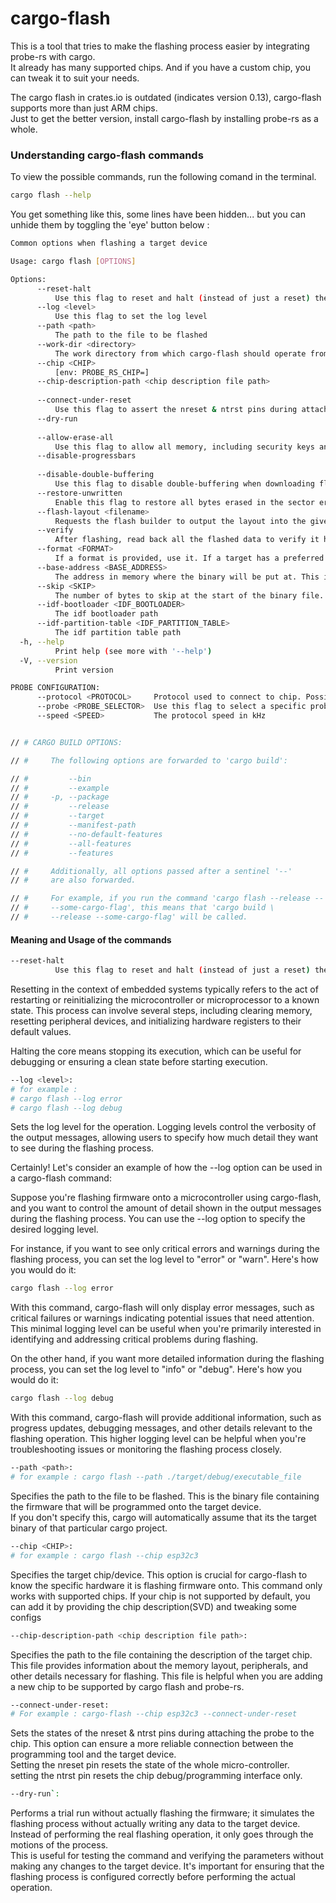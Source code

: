 # cargo-flash

This is a tool that tries to make the flashing process easier by integrating probe-rs with cargo.  
It already has many supported chips. And if you have a custom chip, you can tweak it to suit your needs.  


The cargo flash in crates.io is outdated (indicates version 0.13), cargo-flash supports more than just ARM chips.  
Just to get the better version, install cargo-flash by installing probe-rs as a whole.  


### Understanding cargo-flash commands

To view the possible commands, run the following comand in the terminal.  
```bash
cargo flash --help
```

You get something like this, some lines have been hidden... but you can unhide them by toggling the 'eye' button below :  
```bash
Common options when flashing a target device

Usage: cargo flash [OPTIONS]

Options:
      --reset-halt
          Use this flag to reset and halt (instead of just a reset) the attached core after flashing the target
      --log <level>
          Use this flag to set the log level
      --path <path>
          The path to the file to be flashed
      --work-dir <directory>
          The work directory from which cargo-flash should operate from
      --chip <CHIP>
          [env: PROBE_RS_CHIP=]
      --chip-description-path <chip description file path>
          
      --connect-under-reset
          Use this flag to assert the nreset & ntrst pins during attaching the probe to the chip
      --dry-run
          
      --allow-erase-all
          Use this flag to allow all memory, including security keys and 3rd party firmware, to be erased even when it has read-only protection
      --disable-progressbars
          
      --disable-double-buffering
          Use this flag to disable double-buffering when downloading flash data. If download fails during programming with timeout errors, try this option
      --restore-unwritten
          Enable this flag to restore all bytes erased in the sector erase but not overwritten by any page
      --flash-layout <filename>
          Requests the flash builder to output the layout into the given file in SVG format
      --verify
          After flashing, read back all the flashed data to verify it has been written correctly
      --format <FORMAT>
          If a format is provided, use it. If a target has a preferred format, we use that. Finally, if neither of the above cases are true, we default to ELF
      --base-address <BASE_ADDRESS>
          The address in memory where the binary will be put at. This is only considered when `bin` is selected as the format
      --skip <SKIP>
          The number of bytes to skip at the start of the binary file. This is only considered when `bin` is selected as the format [default: 0]
      --idf-bootloader <IDF_BOOTLOADER>
          The idf bootloader path
      --idf-partition-table <IDF_PARTITION_TABLE>
          The idf partition table path
  -h, --help
          Print help (see more with '--help')
  -V, --version
          Print version

PROBE CONFIGURATION:
      --protocol <PROTOCOL>     Protocol used to connect to chip. Possible options: [swd, jtag]
      --probe <PROBE_SELECTOR>  Use this flag to select a specific probe in the list
      --speed <SPEED>           The protocol speed in kHz


// # CARGO BUILD OPTIONS:

// #     The following options are forwarded to 'cargo build':

// #         --bin
// #         --example
// #     -p, --package
// #         --release
// #         --target
// #         --manifest-path
// #         --no-default-features
// #         --all-features
// #         --features

// #     Additionally, all options passed after a sentinel '--'
// #     are also forwarded.

// #     For example, if you run the command 'cargo flash --release -- \
// #     --some-cargo-flag', this means that 'cargo build \
// #     --release --some-cargo-flag' will be called.
```


####  Meaning and Usage of the commands

```bash
--reset-halt
          Use this flag to reset and halt (instead of just a reset) the attached core after flashing the target
```
Resetting in the context of embedded systems typically refers to the act of restarting or reinitializing the microcontroller or microprocessor to a known state. This process can involve several steps, including clearing memory, resetting peripheral devices, and initializing hardware registers to their default values.  

Halting the core means stopping its execution, which can be useful for debugging or ensuring a clean state before starting execution.



```bash
--log <level>:
# for example :  
# cargo flash --log error
# cargo flash --log debug
``` 
Sets the log level for the operation. Logging levels control the verbosity of the output messages, allowing users to specify how much detail they want to see during the flashing process.  

Certainly! Let's consider an example of how the --log option can be used in a cargo-flash command:

Suppose you're flashing firmware onto a microcontroller using cargo-flash, and you want to control the amount of detail shown in the output messages during the flashing process. You can use the --log option to specify the desired logging level.

For instance, if you want to see only critical errors and warnings during the flashing process, you can set the log level to "error" or "warn". Here's how you would do it:

```bash
cargo flash --log error
```

With this command, cargo-flash will only display error messages, such as critical failures or warnings indicating potential issues that need attention. This minimal logging level can be useful when you're primarily interested in identifying and addressing critical problems during flashing.

On the other hand, if you want more detailed information during the flashing process, you can set the log level to "info" or "debug". Here's how you would do it:

```bash
cargo flash --log debug
```

With this command, cargo-flash will provide additional information, such as progress updates, debugging messages, and other details relevant to the flashing operation. This higher logging level can be helpful when you're troubleshooting issues or monitoring the flashing process closely.


```bash
--path <path>:
# for example : cargo flash --path ./target/debug/executable_file
``` 
Specifies the path to the file to be flashed. This is the binary file containing the firmware that will be programmed onto the target device.  
If you don't specify this, cargo will automatically assume that its the target binary of that particular cargo project.  


```bash
--chip <CHIP>:  
# for example : cargo flash --chip esp32c3
```  
Specifies the target chip/device. This option is crucial for cargo-flash to know the specific hardware it is flashing firmware onto. This command only works with supported chips. If your chip is not supported by default, you can add it by providing the chip description(SVD) and tweaking some configs 
<!-- [undone: more explanation is needed here]   -->

```bash
--chip-description-path <chip description file path>: 

```
Specifies the path to the file containing the description of the target chip. This file provides information about the memory layout, peripherals, and other details necessary for flashing. This file is helpful when you are adding a new chip to be supported by cargo flash and probe-rs.  


```bash
--connect-under-reset: 
# For example : cargo-flash --chip esp32c3 --connect-under-reset
```
Sets the states of the nreset & ntrst pins during attaching the probe to the chip. This option can ensure a more reliable connection between the programming tool and the target device.  
Setting the nreset pin resets the state of the whole micro-controller.  
setting the ntrst pin resets the chip debug/programming interface only.  


```bash
--dry-run`:
``` 
Performs a trial run without actually flashing the firmware; it simulates the flashing process without actually writing any data to the target device. Instead of performing the real flashing operation, it only goes through the motions of the process.  
This is useful for testing the command and verifying the parameters without making any changes to the target device. It's important for ensuring that the flashing process is configured correctly before performing the actual operation.  


